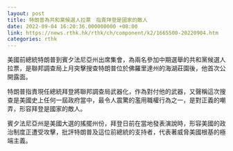 ```yaml
---
layout: post
title: 特朗普為共和黨候選人拉票　指責拜登是國家的敵人
date: 2022-09-04 16:20:36.000000000 +08:00
link: https://news.rthk.hk/rthk/ch/component/k2/1665500-20220904.htm
categories: rthk
---
```


美國前總統特朗普到賓夕法尼亞州出席集會，為兩名參加中期選舉的共和黨候選人拉票，是聯邦調查局上月突擊搜查特朗普位於佛羅里達州的海湖莊園後，他首次公開露面。

特朗普指責現任總統拜登將聯邦調查局武器化，作為對付他的武器，又聲稱這次搜查是美國史上任何一屆政府當中，最令人震驚的濫用職權行為之一，是對正義的嘲弄，形容拜登是國家的敵人。

賓夕法尼亞州是美國大選的搖擺州份，拜登日前在當地發表演說時，形容美國的政治制度正遭受攻擊，批評特朗普及這位前總統的支持者，代表著威脅美國根基的極端主義。
